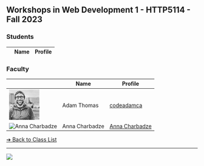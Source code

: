 <style>@import url("//readme.codeadam.ca/readme.css");</style>

## Workshops in Web Development 1 - HTTP5114 - Fall 2023

### Students

|     | Name | Profile |
| --- | ---- | ------- |

### Faculty

|                                       | Name           | Profile                                                               |
| ------------------------------------- | -------------- | --------------------------------------------------------------------- |
| ![Adam Thomas](images/codeadamca.png) | Adam Thomas    | [codeadamca](faculty/codeadamca)                                      |
| ![Anna Charbadze](annacharbadze.jpg)  | Anna Charbadze | [Anna Charbadze](https://annacharbadze.github.io/Markdown-Portfolio/) |

[&#10132; Back to Class List](/)

---

<a href="https://brickmmo.com">
<img src="https://brickmmo.com/images/brickmmo-logo-horizontal.jpg" width="100">
</a>
